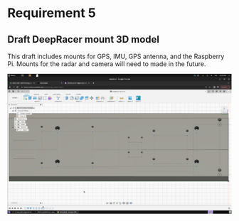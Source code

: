 # Requirement 5
## Draft DeepRacer mount 3D model

This draft includes mounts for GPS, IMU, GPS antenna, and the Raspberry Pi.  Mounts for the radar and camera will need to made in the future.

![](mount.png "")